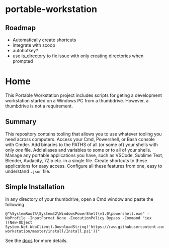 # portable-workstation

## Roadmap

- Automatically create shortcuts
- integrate with scoop
- autohotkey?
- use is_directory to fix issue with only creating directories when prompted

# Home

This Portable Workstation project includes scripts for geting a development workstation started on a Windows PC from a thumbdrive. However, a thumbdrive is not a requirement.

## Summary

This repository contains tooling that allows you to use whatever tooling you need across computers. Access your Cmd, Powershell, or Bash console with Cmder. Add binaries to the PATHS of all (or some of) your shells with only *one* file. Add aliases and variables to some or to all of your shells. Manage any portable applications you have, such as VSCode, Sublime Text, Blender, Audacity, 7Zip etc. in a single file. Create shortcuts to these applications for easy access. Configure all these features from one, easy to understand `.json` file.

## Simple Installation

In any directory of your thumbdrive, open a Cmd window and paste the following

```batch
@"%SystemRoot%\System32\WindowsPowerShell\v1.0\powershell.exe" -NoProfile -InputFormat None -ExecutionPolicy Bypass -Command "iex ((New-Object System.Net.WebClient).DownloadString('https://raw.githubusercontent.com/EanKeen/portable-workstation/master/install/Install.ps1'))"
```

See the [docs](https://eankeen.github.io/portable-workstation) for more details.